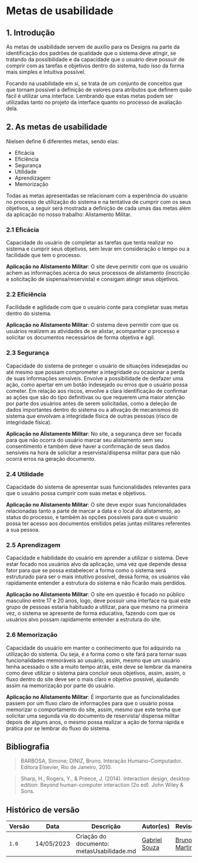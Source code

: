 # Metas de usabilidade

## 1. Introdução

As metas de usabilidade servem de auxílio para os Designs na parte da identificação dos padrões de qualidade que o sistema deve atingir, se tratando da possibilidade e da capacidade que o usuário deve possuir de comprir com as tarefas e objetivos dentro do sistema, tudo isso da forma mais simples e intuitiva possível.

Focando na usabilidade em si, se trata de um conjunto de conceitos que que tornam possível a definição de valores para atributos que definem quão fácil é utilizar uma interface. Lembrando que estas metas podem ser utilizadas tanto no projeto da interface quanto no processo de avaliação dela.

## 2. As metas de usabilidade

Nielsen define 6 diferentes metas, sendo elas:

- Eficácia
- Eficiência
- Segurança
- Utilidade
- Aprendizagem
- Memorização

Todas as metas apresentadas se relacionam com a experiência do usuário no processo de utilização do sistema e na tentativa de cumprir com os seus objetivos, a seguir será mostrada a definição de cada umas das metas além da aplicação no nosso trabalho: Alistamento Militar.

### 2.1 Eficácia

Capacidade do usuário de completar as tarefas que tenta realizar no sistema e cumprir seus objetivos, sem levar em consideração o tempo ou a facilidade que tem o processo.

**Aplicação no Alistamento Militar**: O site deve permitir com que os usuário achem as informações acerca do seus processos de alistamento (inscrição e solicitação de sispensa/reservista) e consigam atingir seus objetivos.

### 2.2 Eficiência

Facilidade e agilidade com que o usuário conte para completar suas metas dentro do sistema.

**Aplicação no Alistamento Militar**: O sistema deve permitir com que os usuários realizem as atividades de se alistar, acompanhar o processo e solicitar os documentos necessários de forma objetiva e ágil.

### 2.3 Segurança

Capacidade do sistema de proteger o usuário de situações indesejadas ou até mesmo que possam comprometer a integridade ou ocasionar a perda de suas informações sensíveis. Envolve a possibilidade de desfazer uma ação, como apertar em um botão indesejado ou erros que o usuário possa cometer. Em relação aos riscos, envolve a clara identificação de confirmar as ações que são do tipo definitivas ou que requerem uma maior atenção por parte dos usuários antes de serem solicitadas, como a deleção de dados importantes dentro do sistema ou a ativação de mecanismos do sistema que envolvam a integridade física de outras pessoas (risco de integridade física).

**Aplicação no Alistamento Militar**: No site, a segurança deve ser focada para que não ocorra do usuário marcar seu alistamento sem seu consentimento e também deve haver a confirmação de seus dados sensíveis na hora de solicitar a reservista/dispensa militar para que não ocorra erros na geração documento.

### 2.4 Utilidade

Capacidade do sistema de apresentar suas funcionalidades relevantes para que o usuário possa cumprir com suas metas e objetivos.

**Aplicação no Alistamento Militar**: O site deve expor suas funcionalidades relacionadas tanto a parte de marcar a data e o local do alistamento, ao status do processo, e também às opções possíveis para que o usuário possa ter acesso aos documentos emitidos pelas juntas militares referentes a sua pessoa.

### 2.5 Aprendizagem

Capacidade e habilidade do usuário em aprender a utilizar o sistema. Deve estar focado nos usuários alvo da aplicação, uma vez que depende dessa fator para que se possa estabelecer a forma como o sistema será estruturado para ser o mais intuitivo possível, dessa forma, os usuários vão rapidamente entender a estrutura do sistema e não ficarão mais perdidos.

**Aplicação no Alistamento Militar**: O site em questão é focado no público masculino entre 17 e 20 anos, logo, deve possuir uma interface na qual este grupo de pessoas estaria habituado a utilizar, para que mesmo na primeira vez, o sistema se apresente de forma educativa, fazendo com que os usuários alvo possam rapidamente entender a estrutura do site.

### 2.6 Memorização

Capacidade do usuário em manter o conhecimento que foi adquirido na utilização do sistema. Ou seja, é a forma como o site fará para tornar suas funcionalidades memoráveis ao usuário, assim, mesmo que um usuário tenha acessado o site a muito tempo atrás, este deve se lembrar da maneira como deve utilizar o sistema para concluir seus objetivos, assim, assim, o fluxo dentro do site deve ser o mais claro e objetivo possível, ajudando assim na memorização por parte do usuário.

**Aplicação no Alistamento Militar**: É importante que as funcionalidades passem por um fluxo claro de informações para que o usuário possa memorizar o comportamento do site, assim, mesmo que este tenha que solicitar uma segunda via do documento de reservista/ dispensa militar depois de alguns anos, o mesmo possa realizar a ação de forma rápida e prática por se lembrar do fluxo do sistema.

## Bibliografia
> BARBOSA, Simone; DINIZ, Bruno. Interação Humano-Computador. Editora Elsevier, Rio de Janeiro, 2010.

> Sharp, H., Rogers, Y., & Preece, J. (2014). Interaction design, desktop edition: Beyond human-computer interaction (2o ed). John Wiley & Sons.

## Histórico de versão
| Versão | Data | Descrição | Autor(es) | Revisor(es) |
| --- | --- | --- | --- | --- |
|  `1.0`   | 14/05/2023 | Criação do documento: metasUsabilidade.md | [Gabriel Souza](https://github.com/GabrielMS00) | [Bruno Martins](https://github.com/gitbmvb) |





